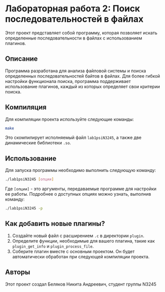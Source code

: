 # Лабораторная работа 2: Поиск последовательностей в файлах

Этот проект представляет собой программу, которая позволяет искать определенные последовательности в файлах с использованием плагинов.

## Описание

Программа разработана для анализа файловой системы и поиска определенных последовательностей байтов в файлах. Для более гибкой настройки функционала поиска, программа поддерживает использование плагинов, каждый из которых определяет свои критерии поиска.

## Компиляция

Для компиляции проекта используйте следующие команды:

```bash
make
```

Это скомпилирует исполняемый файл `lab1psiN3245`, а также две динамические библиотеки `.so`.

## Использование

Для запуска программы необходимо выполнить следующую команду:

```bash
./lab1psiN3245 [опции]
```

Где `[опции]` - это аргументы, передаваемые программе для настройки ее работы. Подробнее о доступных опциях можно узнать, выполнив команду:

```bash
./lab1psiN3245 -р
```

## Как добавить новые плагины?

1. Создайте новый файл с расширением `.c` в директории `plugin`.
2. Определите функции, необходимые для вашего плагина, такие как `plugin_get_info` и `plugin_process_file`.
3. Соберите плагин вместе с основным проектом. Он будет автоматически обработан при следующей компиляции проекта.

## Авторы

Этот проект создал Беляков Никита Андреевич, студент группы N3245
